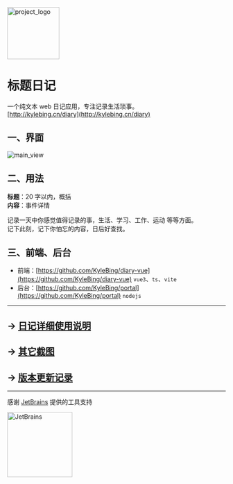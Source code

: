 <img width="120px" alt="project_logo" src="https://user-images.githubusercontent.com/12215982/225367174-f967aa05-5f35-474e-8ae2-0ea0619bd5d8.svg"/>

# 标题日记

一个纯文本 web 日记应用，专注记录生活琐事。  
[http://kylebing.cn/diary](http://kylebing.cn/diary)



## 一、界面

![main_view](https://github.com/user-attachments/assets/4c3efa8f-322c-41ae-bb0d-0b20c6143bea)


## 二、用法

**标题**：20 字以内，概括  
**内容**：事件详情

记录一天中你感觉值得记录的事，生活、学习、工作、运动 等等方面。  
记下此刻，记下你怕忘的内容，日后好查找。

## 三、前端、后台

- 前端：[https://github.com/KyleBing/diary-vue](https://github.com/KyleBing/diary-vue)  `vue3`、`ts`、`vite`
- 后台：[https://github.com/KyleBing/portal](https://github.com/KyleBing/portal)  `nodejs`

---

## → [日记详细使用说明](https://kylebing.github.io/readme/diary/%E9%A1%B9%E7%9B%AE%E4%BB%8B%E7%BB%8D.html)
## → [其它截图](./README_screenshot.md)
## → [版本更新记录](https://github.com/KyleBing/diary/discussions/3)


---

感谢 [JetBrains](https://www.jetbrains.com/?from=diary-vue@KyleBing) 提供的工具支持

<img src="https://resources.jetbrains.com/storage/products/company/brand/logos/jb_beam.svg?_ga=2.54620846.401568951.1648434626-301403838.1648434626" width="150" alt="JetBrains"/>

